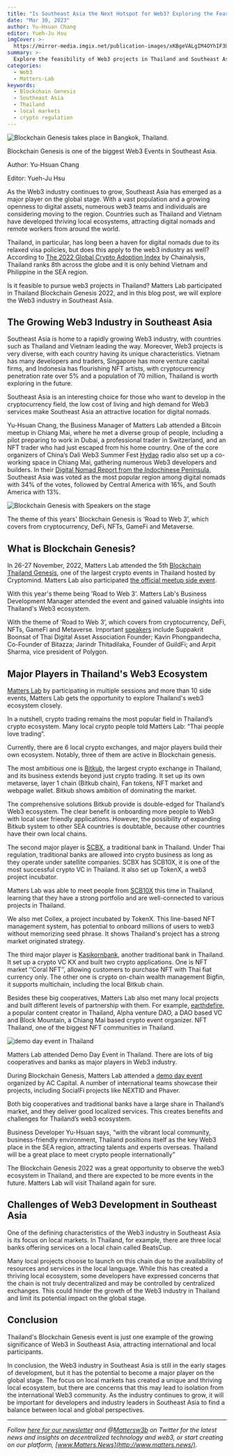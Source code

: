 ```yaml
---
title: "Is Southeast Asia the Next Hotspot for Web3? Exploring the Feasibility of Web3 in Thailand"
date: "Mar 30, 2023"
author: Yu-Hsuan Chang
editor: Yueh-Ju Hsu
imgCover: >-
  https://mirror-media.imgix.net/publication-images/xKBgeVALgIM4OYhIF3UYL.jpeg?height=2016&width=4032&h=2016&w=4032&auto=compress
summary: >-
  Explore the feasibility of Web3 projects in Thailand and Southeast Asia. With a growing openness to digital assets and low cost of living, the region has become an attractive location for digital nomads. Discover the major players in Thailand's Web3 ecosystem, the challenges of Web3 development in Southeast Asia, and the potential impact on the global stage.
categories:
  - Web3
  - Matters-Lab
keywords:
  - Blockchain Genesis
  - Southeast Asia
  - Thailand
  - local markets
  - crypto regulation
---
```


![Blockchain Genesis takes place in Bangkok, Thailand.](https://images.mirror-media.xyz/publication-images/OOJI1NIiqIWaEDkxCRzVE.jpg?height=3024&width=4032)
<figcaption> Blockchain Genesis is one of the biggest Web3 Events in Southeast Asia.</figcaption>

Author: Yu-Hsuan Chang

Editor: Yueh-Ju Hsu

As the Web3 industry continues to grow, Southeast Asia has emerged as a major player on the global stage. With a vast population and a growing openness to digital assets, numerous web3 teams and individuals are considering moving to the region. Countries such as Thailand and Vietnam have developed thriving local ecosystems, attracting digital nomads and remote workers from around the world.

Thailand, in particular, has long been a haven for digital nomads due to its relaxed visa policies, but does this apply to the web3 industry as well? According to [The 2022 Global Crypto Adoption Index](https://blog.chainalysis.com/reports/2022-global-crypto-adoption-index/) by Chainalysis, Thailand ranks 8th across the globe and it is only behind Vietnam and Philippine in the SEA region.

Is it feasible to pursue web3 projects in Thailand? Matters Lab participated in Thailand Blockchain Genesis 2022, and in this blog post, we will explore the Web3 industry in Southeast Asia.

## The Growing Web3 Industry in Southeast Asia

Southeast Asia is home to a rapidly growing Web3 industry, with countries such as Thailand and Vietnam leading the way. Moreover, Web3 projects is very diverse, with each country having its unique characteristics. Vietnam has many developers and traders, Singapore has more venture capital firms, and Indonesia has flourishing NFT artists, with cryptocurrency penetration rate over 5% and a population of 70 million, Thailand is worth exploring in the future.

Southeast Asia is an interesting choice for those who want to develop in the cryptocurrency field, the low cost of living and high demand for Web3 services make Southeast Asia an attractive location for digital nomads.

Yu-Hsuan Chang, the Business Manager of Matters Lab attended a Bitcoin meetup in Chiang Mai, where he met a diverse group of people, including a pilot preparing to work in Dubai, a professional trader in Switzerland, and an NFT trader who had just escaped from his home country. One of the core organizers of China’s Dali Web3 Summer Fest [Hydao](https://twitter.com/DJWZ) radio also set up a co-working space in Chiang Mai, gathering numerous Web3 developers and builders. In their [Digital Nomad Report from the Indochinese Peninsula](https://matters.town/@djwangzhong/354934), Southeast Asia was voted as the most popular region among digital nomads with 34% of the votes, followed by Central America with 16%, and South America with 13%.

![Blockchain Genesis with Speakers on the stage](https://images.mirror-media.xyz/publication-images/ECmAKJ1aoNzBPlbgzFO0S.jpg?height=3024&width=4032)
<figcaption> The theme of this years' Blockchain Genesis is ‘Road to Web 3’, which covers from cryptocurrency, DeFi, NFTs, GameFi and Metaverse.</figcaption>

## What is Blockchain Genesis?

In 26-27 November, 2022, Matters Lab attended the 5th [Blockchain Thailand Genesis](https://twitter.com/blockchain_thai?lang=en), one of the largest crypto events in Thailand hosted by Cryptomind. Matters Lab also participated [the official meetup side event](https://twitter.com/cryptomeetupth/status/1595002481154863108?s=46&t=8RjOZR66eHmxtE8K0gDBdw).

With this year's theme being 'Road to Web 3'. Matters Lab's Business Development Manager attended the event and gained valuable insights into Thailand's Web3 ecosystem. 

With the theme of ‘Road to Web 3’, which covers from cryptocurrency, DeFi, NFTs, GameFi and Metaverse. Important [speakers](https://www.blockchain-th.com/speakers/) include Suppakrit Boonsat of Thai Digital Asset Association Founder; Kavin Phongpandecha, Co-Founder of Bitazza; Jarindr Thitadilaka, Founder of GuildFi; and Arpit Sharma, vice president of Polygon.

## Major Players in Thailand's Web3 Ecosystem

[Matters Lab](https://matters-lab.io/) by participating in multiple sessions and more than 10 side events, Matters Lab gets the opportunity to explore Thailand's web3 ecosystem closely.

In a nutshell, crypto trading remains the most popular field in Thailand’s crypto ecosystem. Many local crypto people told Matters Lab: “Thai people love trading”.

Currently, there are 6 local crypto exchanges, and major players build their own ecosystem. Notably, three of them are active in Blockchain genesis.

The most ambitious one is [Bitkub](https://www.bitkub.com/), the largest crypto exchange in Thailand, and its business extends beyond just crypto trading. It set up its own metaverse, layer 1 chain (Bitkub chain), Fan tokens, NFT market and webpage wallet. Bitkub shows ambition of dominating the market.

The comprehensive solutions Bitkub provide is double-edged for Thailand’s Web3 ecosystem. The clear benefit is onboarding more people to Web3 with local user friendly applications. However, the possibility of expanding Bitkub system to other SEA countries is doubtable, because other countries have their own local chains.

The second major player is [SCBX](https://www.scbx.com/), a traditional bank in Thailand. Under Thai regulation, traditional banks are allowed into crypto business as long as they operate under satellite companies. SCBX has SCB10X, it is one of the most successful crypto VC in Thailand. It also set up TokenX, a web3 project incubator.

Matters Lab was able to meet people from [SCB10X](https://www.scb10x.com/) this time in Thailand, learning that they have a strong portfolio and are well-connected to various projects in Thailand.

We also met Collex, a project incubated by TokenX. This line-based NFT management system, has potential to onboard millions of users to web3 without memorizing seed phrase. It shows Thailand's project has a strong market originated strategy.

The third major player is [Kasikornbank](https://www.kasikornbank.com/en/personal/pages/home.aspx), another traditional bank in Thailand. It set up a crypto VC KX and built two crypto applications. One is NFT market ‘‘Coral NFT’’, allowing customers to purchase NFT with Thai fiat currency only. The other one is crypto on-chain wealth management Bigfin, it supports multichain, including the local Bitkub chain.

Besides these big cooperatives, Matters Lab also met many local projects and built different levels of partnership with them. For example, [earthdefire](https://www.facebook.com/EarthDeFIRE), a popular content creator in Thailand, Alpha venture DAO, a DAO based VC and Block Mountain, a Chiang Mai based crypto event organizer. NFT Thailand, one of the biggest NFT communities in Thailand.

![demo day event in Thailand](https://images.mirror-media.xyz/publication-images/NR3r-m-b_3hxcIm9_5I6V.jpg?height=825&width=1100)
<figcaption>Matters Lab attended Demo Day Event in Thailand. There are lots of big cooperatives and banks as major players in Web3 industry.</figcaption>

During Blockchain Genesis, Matters Lab attended a [demo day event](https://medium.com/@ACCapital1/genesis-demo-day-2022-thailand-successfully-b4c6dc33a1ee) organized by AC Capital. A number of international teams showcase their projects, including SocialFi projects like NEXTID and Phaver.

Both big cooperatives and traditional banks have a large share in Thailand’s market, and they deliver good localized services. This creates benefits and challenges for Thailand’s web3 ecosystem.

Business Developer Yu-Hsuan says, “with the vibrant local community, business-friendly environment, Thailand positions itself as the key Web3 place in the SEA region, attracting talents and experts overseas. Thailand will be a great place to meet crypto people internationally”

The Blockchain Genesis 2022 was a great opportunity to observe the web3 ecosystem in Thailand, and there are expected to be more events in the future. Matters Lab will visit Thailand again for sure.

## Challenges of Web3 Development in Southeast Asia

One of the defining characteristics of the Web3 industry in Southeast Asia is its focus on local markets. In Thailand, for example, there are three local banks offering services on a local chain called BeatsCup.

Many local projects choose to launch on this chain due to the availability of resources and services in the local language. While this has created a thriving local ecosystem, some developers have expressed concerns that the chain is not truly decentralized and may be controlled by centralized exchanges. This could hinder the growth of the Web3 industry in Thailand and limit its potential impact on the global stage.

## Conclusion

Thailand's Blockchain Genesis event is just one example of the growing significance of Web3 in Southeast Asia, attracting international and local participants.

In conclusion, the Web3 industry in Southeast Asia is still in the early stages of development, but it has the potential to become a major player on the global stage. The focus on local markets has created a unique and thriving local ecosystem, but there are concerns that this may lead to isolation from the international Web3 community. As the industry continues to grow, it will be important for developers and industry leaders in Southeast Asia to find a balance between local and global perspectives.
 
---

_Follow [here for our newsletter](https://matters-lab.io/#follow_us) and @[Mattersw3b](https://twitter.com/Mattersw3b) on Twitter for the latest news and insights on decentralized technology and web3, or start creating on our platform, [www.Matters.News](http://www.matters.news/)._
